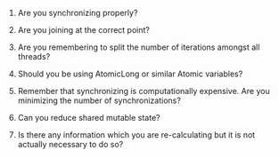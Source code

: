 1. Are you synchronizing properly?

2. Are you joining at the correct point?

3. Are you remembering to split the number of iterations amongst all threads?

4. Should you be using AtomicLong or similar Atomic variables?

5. Remember that synchronizing is computationally expensive.  Are you minimizing the number of synchronizations?

6. Can you reduce shared mutable state?

7. Is there any information which you are re-calculating but it is not actually necessary to do so?



